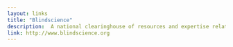 ```yaml
---
layout: links
title: "Blindscience"
description:  A national clearinghouse of resources and expertise related to nonvisual scientific exploration
link: http://www.blindscience.org
---
```


